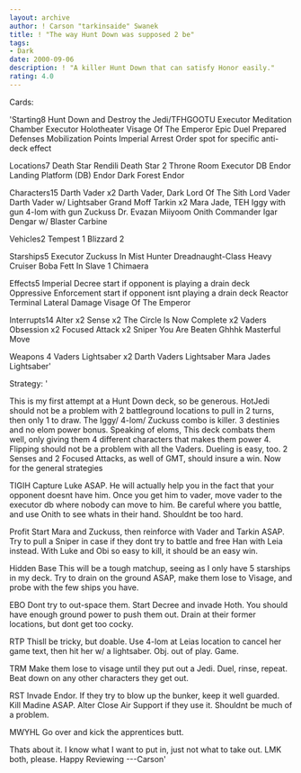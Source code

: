 ```yaml
---
layout: archive
author: ! Carson "tarkinsaide" Swanek
title: ! "The way Hunt Down was supposed 2 be"
tags:
- Dark
date: 2000-09-06
description: ! "A killer Hunt Down that can satisfy Honor easily."
rating: 4.0
---
```

Cards: 

'Starting8
Hunt Down and Destroy the Jedi/TFHGOOTU
Executor Meditation Chamber
Executor Holotheater
Visage Of The Emperor
Epic Duel
Prepared Defenses
Mobilization Points
Imperial Arrest Order
spot for specific anti-deck effect

Locations7
Death Star
Rendili
Death Star 2 Throne Room
Executor DB
Endor Landing Platform (DB)
Endor Dark Forest
Endor

Characters15
Darth Vader x2
Darth Vader, Dark Lord Of The Sith
Lord Vader
Darth Vader w/ Lightsaber
Grand Moff Tarkin x2
Mara Jade, TEH
Iggy with gun
4-lom with gun
Zuckuss
Dr. Evazan
Miiyoom Onith
Commander Igar
Dengar w/ Blaster Carbine

Vehicles2
Tempest 1
Blizzard 2

Starships5
Executor
Zuckuss In Mist Hunter
Dreadnaught-Class Heavy Cruiser
Boba Fett In Slave 1
Chimaera

Effects5
Imperial Decree start if opponent is playing a drain deck
Oppressive Enforcement start if opponent isnt playing a drain deck
Reactor Terminal
Lateral Damage
Visage Of The Emperor

Interrupts14
Alter x2
Sense x2
The Circle Is Now Complete x2
Vaders Obsession x2
Focused Attack x2
Sniper
You Are Beaten
Ghhhk
Masterful Move

Weapons 4
Vaders Lightsaber x2
Darth Vaders Lightsaber
Mara Jades Lightsaber'

Strategy: '

This is my first attempt at a Hunt Down deck, so be generous.	HotJedi should not be a problem with 2 battleground locations to pull in 2 turns, then only 1 to draw.	The Iggy/ 4-lom/ Zuckuss combo is killer.  3 destinies and no elom power bonus.  Speaking of eloms,  This deck combats them well, only giving them 4 different characters that makes them power 4.  Flipping should not be a problem with all the Vaders.  Dueling is easy, too.  2 Senses and 2 Focused Attacks, as well of GMT, should insure a win.	Now for the general strategies

TIGIH	Capture Luke ASAP.  He will actually help you in the fact that your opponent doesnt have him.  Once you get him to vader, move vader to the executor db where nobody can move to him.	Be careful where you battle, and use Onith to see whats in their hand.	Shouldnt be too hard.

Profit  Start Mara and Zuckuss, then reinforce with Vader and Tarkin ASAP.  Try to pull a Sniper in case if they dont try to battle and free Han with Leia instead.  With Luke and Obi so easy to kill, it should be an easy win.

Hidden Base This will be a tough matchup, seeing as I only have 5 starships in my deck.  Try to drain on the ground ASAP, make them lose to Visage, and probe with the few ships you have.

EBO  Dont try to out-space them.  Start Decree and invade Hoth.  You should have enough ground power to push them out.  Drain at their former locations, but dont get too cocky.

RTP  Thisll be tricky, but doable.  Use 4-lom at Leias location to cancel her game text, then hit her w/  a lightsaber.  Obj. out of play.  Game.

TRM  Make them lose to visage until they put out a Jedi.  Duel, rinse, repeat.  Beat down on any other characters they get out.

RST  Invade Endor.  If they try to blow up the bunker, keep it well guarded.  Kill Madine ASAP.  Alter Close Air Support if they use it.  Shouldnt be much of a problem.

MWYHL	Go over and kick the apprentices butt.

Thats about it.  I know what I want to put in, just not what to take out.  LMK both, please.  Happy Reviewing
---Carson'